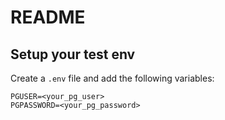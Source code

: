 # README

## Setup your test env

Create a `.env` file and add the following variables:

```
PGUSER=<your_pg_user>
PGPASSWORD=<your_pg_password>
```
